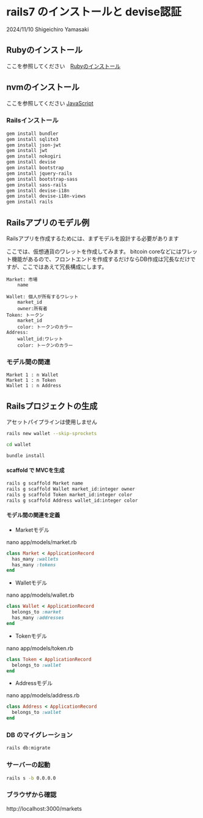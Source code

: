 # rails7 のインストールと devise認証

2024/11/10
Shigeichiro Yamasaki

## Rubyのインストール

ここを参照してください　[Rubyのインストール](./ruby.md)

## nvmのインストール

ここを参照してください [JavaScript](../javascript/JavaScript.md)


### Railsインストール

```bash
gem install bundler
gem install sqlite3
gem install json-jwt
gem install jwt
gem install nokogiri
gem install devise
gem install bootstrap
gem install jquery-rails
gem install bootstrap-sass
gem install sass-rails
gem install devise-i18n
gem install devise-i18n-views
gem install rails
```

## Railsアプリのモデル例

Railsアプリを作成するためには、まずモデルを設計する必要があります

ここでは、仮想通貨のワレットを作成してみます。
bitcoin coreなどにはワレット機能があるので、フロントエンドを作成するだけならDB作成は冗長なだけですが、ここではあえて冗長構成にします。

```
Market: 市場
    name

Wallet: 個人が所有するワレット
    market_id
    owner:所有者
Token: トークン
    market_id
    color: トークンのカラー
Address:
    wallet_id:ワレット
    color: トークンのカラー
```

###  モデル間の関連

```
Market 1 : n Wallet
Market 1 : n Token
Wallet 1 : n Address
```

## Railsプロジェクトの生成

アセットパイプラインは使用しません

```bash
rails new wallet --skip-sprockets

cd wallet
```

```
bundle install
```

#### scaffold で MVCを生成

```bash
rails g scaffold Market name
rails g scaffold Wallet market_id:integer owner
rails g scaffold Token market_id:integer color
rails g scaffold Address wallet_id:integer color
```

#### モデル間の関連を定義

* Marketモデル

nano app/models/market.rb 

```ruby
class Market < ApplicationRecord
  has_many :wallets
  has_many :tokens
end
```


* Walletモデル

nano app/models/wallet.rb 

```ruby
class Wallet < ApplicationRecord
  belongs_to :market
  has_many :addresses
end
```

* Tokenモデル

nano app/models/token.rb 

```ruby
class Token < ApplicationRecord
  belongs_to :wallet
end
```

* Addressモデル

nano app/models/address.rb 

```ruby
class Address < ApplicationRecord
  belongs_to :wallet
end
```

### DB のマイグレーション

```bash
rails db:migrate
```

### サーバーの起動

```bash
rails s -b 0.0.0.0
```

### ブラウザから確認

http://localhost:3000/markets

